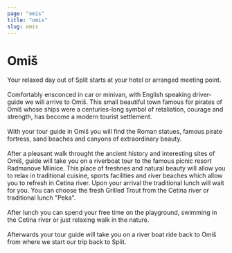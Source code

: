 ```yaml
---
page: "omis"
title: "omis"
slug: omis
---
```


# Omiš

Your relaxed day out of Split starts at your hotel or arranged meeting point.
<br /> <br /> 
Comfortably ensconced in car or minivan, with English speaking driver-guide we will arrive to Omiš. This small beautiful town famous for pirates of Omiš whose ships were a centuries-long symbol of retaliation, courage and strength, has become a modern tourist settlement.
<br /> <br />
With your tour guide in Omiš you will find the Roman statues, famous pirate fortress, sand beaches and canyons of extraordinary beauty.
<br /> <br />
After a pleasant walk throught the ancient history and interesting sites of Omiš, guide will take you on a riverboat tour to the famous picnic resort Radmanove Mlinice. This place of freshnes and natural beauty will allow you to relax in traditional cuisine, sports facilities and river beaches which allow you to refresh in Cetina river. Upon your arrival the traditional lunch will wait for you. You can choose the fresh Grilled Trout from the Cetina river or traditional lunch "Peka".
<br /> <br />
After lunch you can spend your free time on the playground, swimming in the Cetina river or just relaxing walk in the nature.
<br /> <br />
Afterwards your tour guide will take you on a river boat ride back to Omiš from where we start our trip back to Split.
<br /> <br />
